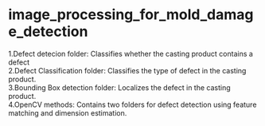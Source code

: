 # image_processing_for_mold_damage_detection
1.Defect detecion folder: Classifies whether the casting product contains a defect\
2.Defect Classification folder: Classifies the type of defect in the casting product.\
3.Bounding Box detection folder: Localizes the defect in the casting product.\
4.OpenCV methods: Contains two folders for defect detection using feature matching and dimension estimation.
